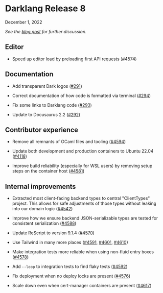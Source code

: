 # Darklang Release 8

December 1, 2022

_See the [blog post](https://blog.darklang.com/darklang-releases-7-and-8/) for
further discussion._

## Editor

- Speed up editor load by preloading first API requests
  ([#4574](https://github.com/darklang/dark/pull/4574))

## Documentation

- Add transparent Dark logos ([#291](https://github.com/darklang/docs/pull/291))

- Correct documentation of how code is formatted via terminal
  ([#294](https://github.com/darklang/docs/pull/294))

- Fix some links to Darklang code
  ([#293](https://github.com/darklang/docs/pull/293))

- Update to Docusaurus 2.2 ([#292](https://github.com/darklang/docs/pull/292))

## Contributor experience

- Remove all remnants of OCaml files and tooling
  ([#4594](https://github.com/darklang/dark/pull/4594))

- Update both development and production containers to Ubuntu 22.04
  ([#4118](https://github.com/darklang/dark/pull/4118))

- Improve build reliability (especially for WSL users) by removing setup steps
  on the container host ([#4581](https://github.com/darklang/dark/pull/4581))

## Internal improvements

- Extracted most client-facing backend types to central "ClientTypes" project.
  This allows for safe adjustments of those types without leaking into our
  domain logic ([#4542](https://github.com/darklang/dark/pull/4542))

- Improve how we ensure backend JSON-serializable types are tested for
  consistent serialization ([#4588](https://github.com/darklang/dark/pull/4588))

- Update ReScript to version 9.1.4
  ([#4570](https://github.com/darklang/dark/pull/4570))

- Use Tailwind in many more places
  ([#4591](https://github.com/darklang/dark/pull/4591),
  [#4601](https://github.com/darklang/dark/pull/4601),
  [#4610](https://github.com/darklang/dark/pull/4610))

- Make integration tests more reliable when using non-fluid entry boxes
  ([#4578](https://github.com/darklang/dark/pull/4578))

- Add `--loop` to integration tests to find flaky tests
  ([#4592](https://github.com/darklang/dark/pull/4592))

- Fix deployment when no deploy locks are present
  ([#4576](https://github.com/darklang/dark/pull/4576))

- Scale down even when cert-manager containers are present
  ([#4617](https://github.com/darklang/dark/pull/4617))

